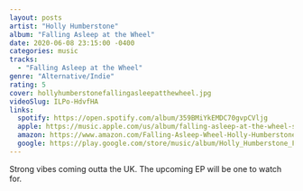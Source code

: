```yaml
---
layout: posts
artist: "Holly Humberstone"
album: "Falling Asleep at the Wheel"
date: 2020-06-08 23:15:00 -0400
categories: music
tracks:
  - "Falling Asleep at the Wheel"
genre: "Alternative/Indie"
rating: 5
cover: hollyhumberstonefallingasleepatthewheel.jpg
videoSlug: ILPo-HdvfHA
links:
  spotify: https://open.spotify.com/album/359BMiYkEMDC70gvpCVljg
  apple: https://music.apple.com/us/album/falling-asleep-at-the-wheel-single/1500487831
  amazon: https://www.amazon.com/Falling-Asleep-Wheel-Holly-Humberstone/dp/B0855MPB2Y
  google: https://play.google.com/store/music/album/Holly_Humberstone_Falling_Asleep_At_The_Wheel?id=Bfvgsavjhxkuotl6yccn77lcimu
---
```


Strong vibes coming outta the UK.  The upcoming EP will be one to watch for.
